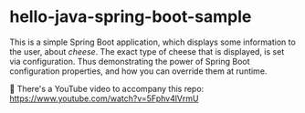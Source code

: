 # hello-java-spring-boot-sample

This is a simple Spring Boot application, which displays some information to the user, about _cheese_. The exact type of cheese that is displayed, is set via configuration. Thus demonstrating the power of Spring Boot configuration properties, and how you can override them at runtime.

🎥 There's a YouTube video to accompany this repo: <https://www.youtube.com/watch?v=5Fphv4lVrmU>

